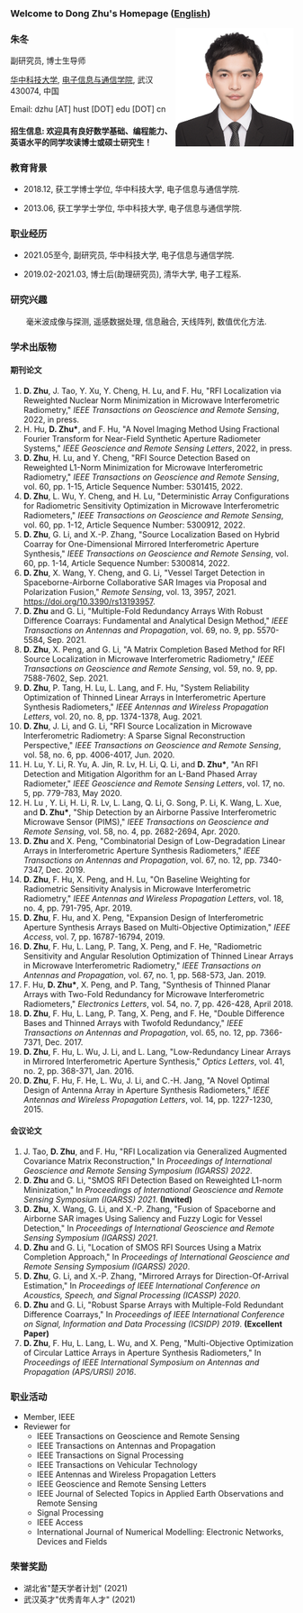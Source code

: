 
### Welcome to Dong Zhu's Homepage ([English](index.md))



<img src='/cvphoto.jpg' align='right' style=' height:210px'/>

### 朱冬 

副研究员, 博士生导师

[华中科技大学](https://www.hust.edu.cn/), [电子信息与通信学院](http://ei.hust.edu.cn/), 武汉 430074, 中国

Email: dzhu [AT] hust [DOT] edu [DOT] cn

#### 招生信息: 欢迎具有良好数学基础、编程能力、英语水平的同学攻读博士或硕士研究生！

### 教育背景

- 2018.12, 获工学博士学位, 华中科技大学, 电子信息与通信学院. 

- 2013.06, 获工学学士学位, 华中科技大学, 电子信息与通信学院.




### 职业经历

- 2021.05至今, 副研究员, 华中科技大学, 电子信息与通信学院.

- 2019.02-2021.03, 博士后(助理研究员), 清华大学, 电子工程系. 



### 研究兴趣

&emsp;&emsp;毫米波成像与探测, 遥感数据处理, 信息融合, 天线阵列, 数值优化方法.



### 学术出版物

#### 期刊论文

1. **D. Zhu**, J. Tao, Y. Xu, Y. Cheng, H. Lu, and F. Hu, "RFI Localization via Reweighted Nuclear Norm Minimization in Microwave Interferometric Radiometry," *IEEE Transactions on Geoscience and Remote Sensing*, 2022, in press.
2. H. Hu, **D. Zhu\***, and F. Hu, "A Novel Imaging Method Using Fractional Fourier Transform for Near-Field Synthetic Aperture Radiometer Systems," *IEEE Geoscience and Remote Sensing Letters*, 2022, in press.
3. **D. Zhu**, H. Lu, and Y. Cheng, "RFI Source Detection Based on Reweighted L1-Norm Minimization for Microwave Interferometric Radiometry," *IEEE Transactions on Geoscience and Remote Sensing*, vol. 60, pp. 1-15, Article Sequence Number: 5301415, 2022.
4. **D. Zhu**, L. Wu, Y. Cheng, and H. Lu, "Deterministic Array Configurations for Radiometric Sensitivity Optimization in Microwave Interferometric Radiometers," *IEEE Transactions on Geoscience and Remote Sensing*, vol. 60, pp. 1-12, Article Sequence Number: 5300912, 2022.
5. **D. Zhu**, G. Li, and X.-P. Zhang, "Source Localization Based on Hybrid Coarray for One-Dimensional Mirrored Interferometric Aperture Synthesis," *IEEE Transactions on Geoscience and Remote Sensing*, vol. 60, pp. 1-14, Article Sequence Number: 5300814, 2022.
6. **D. Zhu**, X. Wang, Y. Cheng, and G. Li, "Vessel Target Detection in Spaceborne-Airborne Collaborative SAR Images via Proposal and Polarization Fusion," *Remote Sensing*, vol. 13, 3957, 2021. https://doi.org/10.3390/rs13193957.
7. **D. Zhu** and G. Li, "Multiple-Fold Redundancy Arrays With Robust Difference Coarrays: Fundamental and Analytical Design Method," *IEEE Transactions on Antennas and Propagation*, vol. 69, no. 9, pp. 5570-5584, Sep. 2021.
8. **D. Zhu**, X. Peng, and G. Li, "A Matrix Completion Based Method for RFI Source Localization in Microwave Interferometric Radiometry," *IEEE Transactions on Geoscience and Remote Sensing*, vol. 59, no. 9, pp. 7588-7602, Sep. 2021. 
9. **D. Zhu**, P. Tang, H. Lu, L. Lang, and F. Hu, "System Reliability Optimization of Thinned Linear Arrays in Interferometric Aperture Synthesis Radiometers," *IEEE Antennas and Wireless Propagation Letters*, vol. 20, no. 8, pp. 1374-1378, Aug. 2021.
10. **D. Zhu**, J. Li, and G. Li, "RFI Source Localization in Microwave Interferometric Radiometry: A Sparse Signal Reconstruction Perspective," *IEEE Transactions on Geoscience and Remote Sensing*, vol. 58, no. 6, pp. 4006-4017, Jun. 2020.
11. H. Lu, Y. Li, R. Yu, A. Jin, R. Lv, H. Li, Q. Li, and **D. Zhu\***, "An RFI Detection and Mitigation Algorithm for an L-Band Phased Array Radiometer," *IEEE Geoscience and Remote Sensing Letters*, vol. 17, no. 5, pp. 779-783, May 2020.
12. H. Lu , Y. Li, H. Li, R. Lv, L. Lang, Q. Li, G. Song, P. Li, K. Wang, L. Xue, and **D. Zhu\***, "Ship Detection by an Airborne Passive Interferometric Microwave Sensor (PIMS)," *IEEE Transactions on Geoscience and Remote Sensing*, vol. 58, no. 4, pp. 2682-2694, Apr. 2020.
13. **D. Zhu** and X. Peng, "Combinatorial Design of Low-Degradation Linear Arrays in Interferometric Aperture Synthesis Radiometers," *IEEE Transactions on Antennas and Propagation*, vol. 67, no. 12, pp. 7340-7347, Dec. 2019.
14. **D. Zhu**, F. Hu, X. Peng, and H. Lu, "On Baseline Weighting for Radiometric Sensitivity Analysis in Microwave Interferometric Radiometry," *IEEE Antennas and Wireless Propagation Letters*, vol. 18, no. 4, pp. 791-795, Apr. 2019.
15. **D. Zhu**, F. Hu, and X. Peng, "Expansion Design of Interferometric Aperture Synthesis Arrays Based on Multi-Objective Optimization," *IEEE Access*, vol. 7, pp. 16787-16794, 2019.
16. **D. Zhu**, F. Hu, L. Lang, P. Tang, X. Peng, and F. He, "Radiometric Sensitivity and Angular Resolution Optimization of Thinned Linear Arrays in Microwave Interferometric Radiometry," *IEEE Transactions on Antennas and Propagation*, vol. 67, no. 1, pp. 568-573, Jan. 2019.
17. F. Hu, **D. Zhu\***, X. Peng, and P. Tang, "Synthesis of Thinned Planar Arrays with Two-Fold Redundancy for Microwave Interferometric Radiometers," *Electronics Letters*, vol. 54, no. 7, pp. 426-428, April 2018.
18. **D. Zhu**, F. Hu, L. Lang, P. Tang, X. Peng, and F. He, "Double Difference Bases and Thinned Arrays with Twofold Redundancy," *IEEE Transactions on Antennas and Propagation*, vol. 65, no. 12, pp. 7366-7371, Dec. 2017.
19. **D. Zhu**, F. Hu, L. Wu, J. Li, and L. Lang, "Low-Redundancy Linear Arrays in Mirrored Interferometric Aperture Synthesis," *Optics Letters*, vol. 41, no. 2, pp. 368-371, Jan. 2016.
20. **D. Zhu**, F. Hu, F. He, L. Wu, J. Li, and C.-H. Jang, "A Novel Optimal Design of Antenna Array in Aperture Synthesis Radiometers," *IEEE Antennas and Wireless Propagation Letters*, vol. 14, pp. 1227-1230, 2015.


#### 会议论文

1. J. Tao, **D. Zhu**, and F. Hu, "RFI Localization via Generalized Augmented Covariance Matrix Reconstruction," In *Proceedings of International Geoscience and Remote Sensing Symposium (IGARSS) 2022*.
2. **D. Zhu** and G. Li, "SMOS RFI Detection Based on Reweighted L1-norm Mininization," In *Proceedings of International Geoscience and Remote Sensing Symposium (IGARSS) 2021*. **(Invited)**
3. **D. Zhu**, X. Wang, G. Li, and X.-P. Zhang, "Fusion of Spaceborne and Airborne SAR images Using Saliency and Fuzzy Logic for Vessel Detection," In *Proceedings of International Geoscience and Remote Sensing Symposium (IGARSS) 2021*.
4. **D. Zhu** and G. Li, "Location of SMOS RFI Sources Using a Matrix Completion Approach," In *Proceedings of International Geoscience and Remote Sensing Symposium (IGARSS) 2020*.
5. **D. Zhu**, G. Li, and X.-P. Zhang, "Mirrored Arrays for Direction-Of-Arrival Estimation," In *Proceedings of IEEE International Conference on Acoustics, Speech, and Signal Processing (ICASSP) 2020*.
6. **D. Zhu** and G. Li, "Robust Sparse Arrays with Multiple-Fold Redundant Difference Coarrays," In *Proceedings of IEEE International Conference on Signal, Information and Data Processing (ICSIDP) 2019*. **(Excellent Paper)**
7. **D. Zhu**, F. Hu, L. Lang, L. Wu, and X. Peng, "Multi-Objective Optimization of Circular Lattice Arrays in Aperture Synthesis Radiometers," In *Proceedings of IEEE International Symposium on Antennas and Propagation (APS/URSI) 2016*.


### 职业活动

- Member, IEEE
- Reviewer for
  - IEEE Transactions on Geoscience and Remote Sensing
  - IEEE Transactions on Antennas and Propagation
  - IEEE Transactions on Signal Processing
  - IEEE Transactions on Vehicular Technology
  - IEEE Antennas and Wireless Propagation Letters
  - IEEE Geoscience and Remote Sensing Letters
  - IEEE Journal of Selected Topics in Applied Earth Observations and Remote Sensing
  - Signal Processing
  - IEEE Access
  - International Journal of Numerical Modelling: Electronic Networks, Devices and Fields

### 荣誉奖励

-  湖北省"楚天学者计划" (2021)
-  武汉英才"优秀青年人才" (2021)
